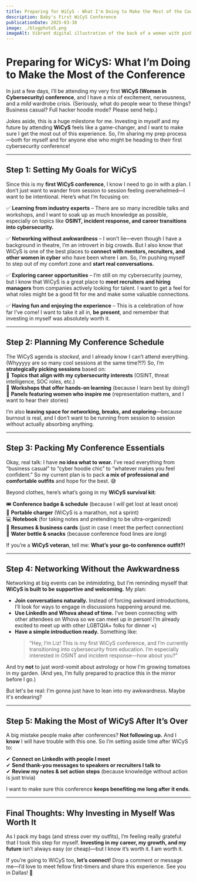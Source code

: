```yaml
---
title: Preparing for WiCyS - What I'm Doing to Make the Most of the Conference
description: Baby's First WiCyS Conference
publicationDate: 2025-03-30
image: ./blogphoto5.png
imageAlt: Vibrant digital illustration of the back of a woman with pink hair preparing for her first WiCyS conference on a laptop
---
```


# **Preparing for WiCyS: What I’m Doing to Make the Most of the Conference**  

In just a few days, I’ll be attending my very first **WiCyS (Women in Cybersecurity) conference**, and I have a mix of excitement, nervousness, and a *mild* wardrobe crisis. (Seriously, what do people wear to these things? Business casual? Full hacker hoodie mode? Please send help.)  

Jokes aside, this is a huge milestone for me. Investing in myself and my future by attending **WiCyS** feels like a game-changer, and I want to make sure I get the most out of this experience. So, I’m sharing my prep process—both for myself and for anyone else who might be heading to their first cybersecurity conference!  

---

## **Step 1: Setting My Goals for WiCyS**  

Since this is my **first WiCyS conference**, I know I need to go in with a plan. I don’t just want to wander from session to session feeling overwhelmed—I want to be intentional. Here’s what I’m focusing on:  

✅ **Learning from industry experts** – There are so many incredible talks and workshops, and I want to soak up as much knowledge as possible, especially on topics like **OSINT, incident response, and career transitions into cybersecurity.**  

✅ **Networking without awkwardness** – I won’t lie—even though I have a background in theatre, I’m an introvert in big crowds. But I also know that WiCyS is one of the best places to **connect with mentors, recruiters, and other women in cyber** who have been where I am. So, I’m pushing myself to step out of my comfort zone and **start real conversations.**  

✅ **Exploring career opportunities** – I’m still on my cybersecurity journey, but I know that WiCyS is a great place to **meet recruiters and hiring managers** from companies actively looking for talent. I want to get a feel for what roles might be a good fit for me and make some valuable connections.  

✅ **Having fun and enjoying the experience** – This is a celebration of how far I’ve come! I want to take it all in, **be present**, and remember that investing in myself was absolutely worth it.  

---

## **Step 2: Planning My Conference Schedule**  

The WiCyS agenda is *stacked*, and I already know I can’t attend everything. (Whyyyyy are so many cool sessions at the same time?!?) So, I’m **strategically picking sessions** based on:  
📌 **Topics that align with my cybersecurity interests** (OSINT, threat intelligence, SOC roles, etc.)  
📌 **Workshops that offer hands-on learning** (because I learn best by doing!)  
📌 **Panels featuring women who inspire me** (representation matters, and I want to hear their stories)  

I’m also **leaving space for networking, breaks, and exploring**—because burnout is real, and I don’t want to be running from session to session without actually absorbing anything. 

---

## **Step 3: Packing My Conference Essentials**  

Okay, real talk: I have **no idea what to wear.** I’ve read everything from “business casual” to “cyber hoodie chic” to “whatever makes you feel confident.” So my current plan is to pack **a mix of professional and comfortable outfits** and hope for the best. 😅  

Beyond clothes, here’s what’s going in my **WiCyS survival kit**:  

🎟 **Conference badge & schedule** (because I *will* get lost at least once)  
📱 **Portable charger** (WiCyS is a marathon, not a sprint)  
💻 **Notebook** (for taking notes and pretending to be ultra-organized)  
💼 **Resumes & business cards** (just in case I meet the perfect connection)  
🥤 **Water bottle & snacks** (because conference food lines are *long*)  

If you’re a **WiCyS veteran**, tell me: **What’s your go-to conference outfit?!**  

---

## **Step 4: Networking Without the Awkwardness**  

Networking at big events can be *intimidating*, but I’m reminding myself that **WiCyS is built to be supportive and welcoming.** My plan:  

- **Join conversations naturally.** Instead of forcing awkward introductions, I’ll look for ways to engage in discussions happening around me.  
- **Use LinkedIn and Whova ahead of time.** I’ve been connecting with other attendees on Whova so we can meet up in person!  I’m already excited to meet up with other LGBTQIA+ folks for dinner =)
- **Have a simple introduction ready.** Something like:  
  > “Hey, I’m Liz! This is my first WiCyS conference, and I’m currently transitioning into cybersecurity from education. I’m especially interested in OSINT and incident response—how about you?”  

And try **not** to just word-vomit about astrology or how I'm growing tomatoes in my garden. (And yes, I’m fully prepared to practice this in the mirror before I go.)  

But let's be real: I'm gonna just have to lean into my awkwardness. Maybe it's endearing?

---

## **Step 5: Making the Most of WiCyS After It’s Over**  

A big mistake people make after conferences? **Not following up.** And I **know** I will have trouble with this one. So I’m setting aside time after WiCyS to:  

✔ **Connect on LinkedIn with people I meet**  
✔ **Send thank-you messages to speakers or recruiters I talk to**  
✔ **Review my notes & set action steps** (because knowledge without action is just trivia)  

I want to make sure this conference **keeps benefiting me long after it ends.**  

---

## **Final Thoughts: Why Investing in Myself Was Worth It**  

As I pack my bags (and stress over my outfits), I’m feeling really grateful that I took this step for myself. **Investing in my career, my growth, and my future** isn’t always easy (or cheap)—but I know it’s worth it. **I** am worth it. 

If you’re going to WiCyS too, **let’s connect!** Drop a comment or message me—I’d love to meet fellow first-timers and share this experience. See you in Dallas! 🚀  
